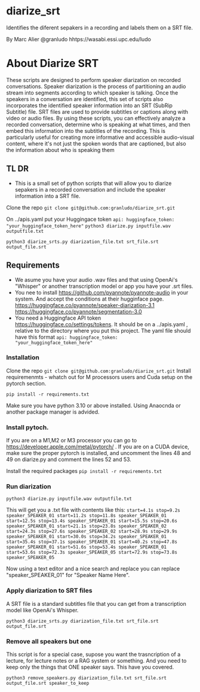 # diarize_srt

Identifies the diferent sepakers in a recording and labels them on a SRT file.

By Marc Alier @granludo hhtps://wasabi.essi.upc.edu/ludo

# About Diarize SRT 

These scripts are designed to perform speaker diarization on recorded conversations. Speaker diarization is the process of partitioning an audio stream into segments according to which speaker is talking. Once the speakers in a conversation are identified, this set of scripts also incorporates the identified speaker information into an SRT (SubRip Subtitle) file. SRT files are used to provide subtitles or captions along with video or audio files. By using these scripts, you can effectively analyze a recorded conversation, determine who is speaking at what times, and then embed this information into the subtitles of the recording. This is particularly useful for creating more informative and accessible audio-visual content, where it's not just the spoken words that are captioned, but also the information about who is speaking them
## TL DR

* This is a small set of python scripts that will allow you to diarize sepakers in a recorded conversation and include the speaker information into a SRT file.

Clone the repo
``
    git clone git@github.com:granludo/diarize_srt.git
``

On ../apis.yaml put your Huggingace token
``
    api:
        huggingface_token: "your_huggingface_token_here"
``
``
python3 diarize.py inputfile.wav outputfile.txt
``

``
python3 diarize_srts.py diarization_file.txt srt_file.srt output_file.srt
``

## Requirements

* We asume you have your audio .wav files and that using OpenAi's "Whisper" or another transcription 
model or app you have your .srt files.
* You nee to install https://github.com/pyannote/pyannote-audio  in your system. And accept the conditions at their hugginface page. https://huggingface.co/pyannote/speaker-diarization-3.1 https://huggingface.co/pyannote/segmentation-3.0 
* You need a Huggingface API token https://huggingface.co/settings/tokens. It should be on a ../apis.yaml , relative to the directory where you put this project. The yaml file should have this format
``
    api:
        huggingface_token: "your_huggingface_token_here"
``

### Installation

Clone the repo
``
    git clone git@github.com:granludo/diarize_srt.git
``
Install requiremenmts - whatch out for M processors users and Cuda setup on the pytorch section. 

``
pip install -r requirements.txt
``

Make sure you have python 3.10 or above installed. Using Anaocnda or another package manager is advided.

### Install pytoch. 
If you are on a M1,M2 or M3 processor you can go to https://developer.apple.com/metal/pytorch/ .
If you are on a CUDA device, make sure the proper pytorch is installed, and  uncomment the lines 48 and 49 on diarize.py and comment the lines 52 and 53.


Install the required packages
``
pip install -r requirements.txt
``

### Run diarization

``
python3 diarize.py inputfile.wav outputfile.txt
``

This will get you a .txt file with contents like this:
``
start=4.1s stop=9.2s speaker_SPEAKER_01
start=11.2s stop=11.8s speaker_SPEAKER_01
start=12.5s stop=13.4s speaker_SPEAKER_01
start=15.5s stop=20.6s speaker_SPEAKER_01
start=21.1s stop=23.8s speaker_SPEAKER_02
start=24.3s stop=27.6s speaker_SPEAKER_02
start=28.9s stop=29.9s speaker_SPEAKER_01
start=30.0s stop=34.2s speaker_SPEAKER_01
start=35.4s stop=37.1s speaker_SPEAKER_01
start=40.2s stop=47.8s speaker_SPEAKER_01
start=51.6s stop=53.4s speaker_SPEAKER_01
start=53.6s stop=72.3s speaker_SPEAKER_05
start=72.9s stop=73.8s speaker_SPEAKER_05
``

Now using a text editor and a nice search and replace you can replace "speaker_SPEAKER_01" for "Speaker Name Here".

### Apply diarization to SRT files

A SRT file is a standard subtitles file that you can get from a transcription model like OpenAi's Whisper.

``
python3 diarize_srts.py diarization_file.txt srt_file.srt output_file.srt
``

### Remove all speakers but one

This script is for a special case, supose you want the trasncription of a lecture, for lecture notes or 
a RAG system or something. And you need to keep only the things that ONE speaker says. This have you covered.

``
python3 remove_speakers.py diarization_file.txt srt_file.srt output_file.srt speaker_to_keep
``

